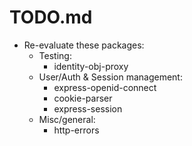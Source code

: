 # TODO.md

- Re-evaluate these packages:
  - Testing:
    - identity-obj-proxy
  - User/Auth & Session management:
    - express-openid-connect
    - cookie-parser
    - express-session
  - Misc/general:
    - http-errors
